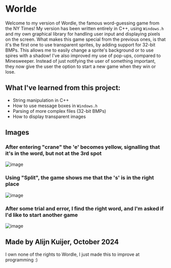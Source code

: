 # Worlde
Welcome to my version of Wordle, the famous word-guessing game from the NY Times! My version has been written entirely in C++, using `Windows.h` and my own graphical library for handling user input and displaying pixels on the screen. What makes this game special from the previous ones, is that it's the first one to use transparent sprites, by adding support for 32-bit BMPs. This allows me to easily change a sprite's background or to use spires with a shadow! I've also improved my use of pop-ups, compared to Minesweeper. Instead of just notifying the user of something important, they now give the user the option to start a new game when they win or lose.

## What I've learned from this project:
- String manipulation in C++
- How to use message boxes in `Windows.h`
- Parsing of more complex files (32-bit BMPs)
- How to display transparent images

## Images
### After entering "crane" the 'e' becomes yellow, signalling that it's in the word, but not at the 3rd spot
![image](https://github.com/user-attachments/assets/daa03ec1-47c3-43f4-876c-91e32d565419)

### Using "Split", the game shows me that the 's' is in the right place
![image](https://github.com/user-attachments/assets/b2d8238a-0589-4443-b3f8-c17ea1cbc614)

### After some trial and error, I find the right word, and I'm asked if I'd like to start another game
![image](https://github.com/user-attachments/assets/4dfffb1e-0bbb-4a4d-a59f-baa08d33723a)

## Made by Alijn Kuijer, October 2024
I own none of the rights to Wordle, I just made this to improve at programming :)
